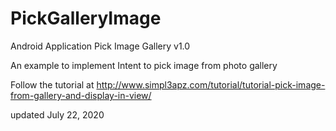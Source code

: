 # PickGalleryImage
Android Application Pick Image Gallery v1.0

An example to implement Intent to pick image from photo gallery

Follow the tutorial at http://www.simpl3apz.com/tutorial/tutorial-pick-image-from-gallery-and-display-in-view/

updated July 22, 2020
